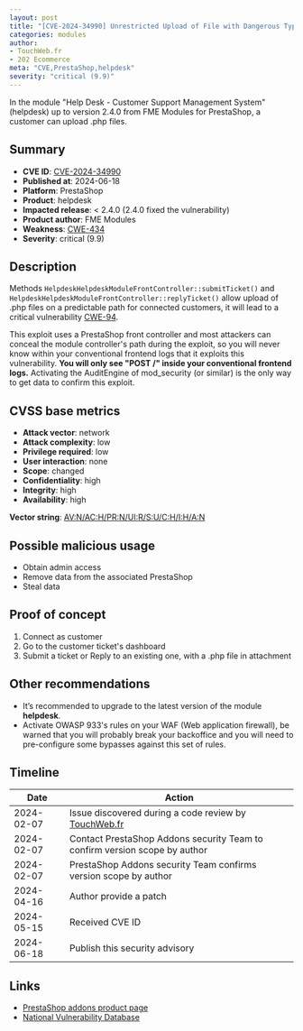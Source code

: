 ```yaml
---
layout: post
title: "[CVE-2024-34990] Unrestricted Upload of File with Dangerous Type in FME Modules - Help Desk - Customer Support Management System module for PrestaShop"
categories: modules
author:
- TouchWeb.fr
- 202 Ecommerce
meta: "CVE,PrestaShop,helpdesk"
severity: "critical (9.9)"
---
```


In the module "Help Desk - Customer Support Management System" (helpdesk) up to version 2.4.0 from FME Modules for PrestaShop, a customer can upload .php files.


## Summary

* **CVE ID**: [CVE-2024-34990](https://cve.mitre.org/cgi-bin/cvename.cgi?name=CVE-2024-34990)
* **Published at**: 2024-06-18
* **Platform**: PrestaShop
* **Product**: helpdesk
* **Impacted release**: < 2.4.0 (2.4.0 fixed the vulnerability)
* **Product author**: FME Modules
* **Weakness**: [CWE-434](https://cwe.mitre.org/data/definitions/434.html)
* **Severity**: critical (9.9)

## Description

Methods `HelpdeskHelpdeskModuleFrontController::submitTicket()` and `HelpdeskHelpdeskModuleFrontController::replyTicket()` allow upload of .php files on a predictable path for connected customers, it will lead to a critical vulnerability [CWE-94](https://cwe.mitre.org/data/definitions/94.html).

This exploit uses a PrestaShop front controller and most attackers can conceal the module controller's path during the exploit, so you will never know within your conventional frontend logs that it exploits this vulnerability. **You will only see "POST /" inside your conventional frontend logs.** Activating the AuditEngine of mod_security (or similar) is the only way to get data to confirm this exploit.

## CVSS base metrics

* **Attack vector**: network
* **Attack complexity**: low
* **Privilege required**: low
* **User interaction**: none
* **Scope**: changed
* **Confidentiality**: high
* **Integrity**: high
* **Availability**: high

**Vector string**: [AV:N/AC:H/PR:N/UI:R/S:U/C:H/I:H/A:N](https://nvd.nist.gov/vuln-metrics/cvss/v3-calculator?vector=AV:N/AC:H/PR:N/UI:R/S:U/C:H/I:H/A:N)

## Possible malicious usage

* Obtain admin access
* Remove data from the associated PrestaShop
* Steal data

## Proof of concept

1. Connect as customer
2. Go to the customer ticket's dashboard
3. Submit a ticket or Reply to an existing one, with a .php file in attachment

## Other recommendations

* It’s recommended to upgrade to the latest version of the module **helpdesk**.
* Activate OWASP 933's rules on your WAF (Web application firewall), be warned that you will probably break your backoffice and you will need to pre-configure some bypasses against this set of rules.

## Timeline

| Date | Action |
|--|--|
| 2024-02-07 | Issue discovered during a code review by [TouchWeb.fr](https://www.touchweb.fr) |
| 2024-02-07 | Contact PrestaShop Addons security Team to confirm version scope by author |
| 2024-02-07 | PrestaShop Addons security Team confirms version scope by author |
| 2024-04-16 | Author provide a patch |
| 2024-05-15 | Received CVE ID |
| 2024-06-18 | Publish this security advisory |


## Links

* [PrestaShop addons product page](https://addons.prestashop.com/en/customer-service/18740-help-desk-customer-support-management-system.html)
* [National Vulnerability Database](https://nvd.nist.gov/vuln/detail/CVE-2024-34990)
